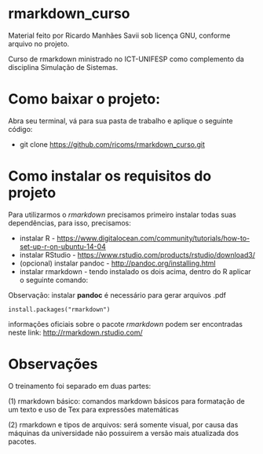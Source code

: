 # rmarkdown_curso

Material feito por Ricardo Manhães Savii sob licença GNU, conforme arquivo no projeto.

Curso de rmarkdown ministrado no ICT-UNIFESP como complemento da disciplina Simulação de Sistemas.

# Como baixar o projeto:

Abra seu terminal, vá para sua pasta de trabalho e aplique o seguinte código:

* git clone https://github.com/ricoms/rmarkdown_curso.git

# Como instalar os requisitos do projeto

Para utilizarmos o *rmarkdown* precisamos primeiro instalar todas suas dependências, para isso, precisamos:

* instalar R - https://www.digitalocean.com/community/tutorials/how-to-set-up-r-on-ubuntu-14-04
* instalar RStudio - https://www.rstudio.com/products/rstudio/download3/
* (opcional) instalar pandoc - http://pandoc.org/installing.html
* instalar rmarkdown - tendo instalado os dois acima, dentro do R aplicar o seguinte comando:

Observação: instalar **pandoc** é necessário para gerar arquivos .pdf

```
install.packages("rmarkdown")
```

informações oficiais sobre o pacote _rmarkdown_ podem ser encontradas neste link: http://rmarkdown.rstudio.com/

# Observações

O treinamento foi separado em duas partes:

(1) rmarkdown básico: comandos markdown básicos para formatação de um texto e uso de Tex para expressões matemáticas

(2) rmarkdown e tipos de arquivos: será somente visual,
por causa das máquinas da universidade não possuirem a versão mais atualizada dos pacotes.
